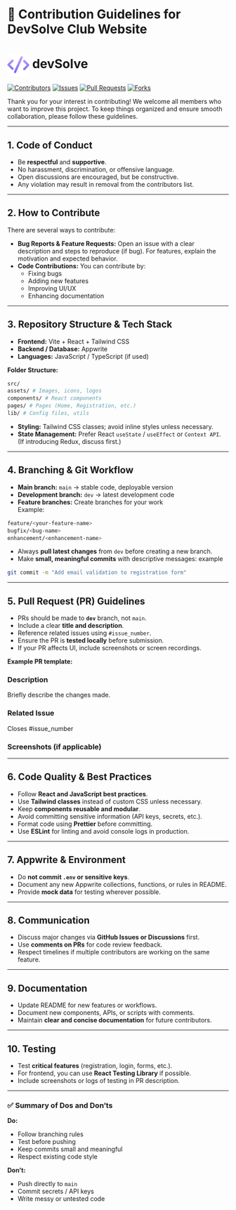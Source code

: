 # 📌 Contribution Guidelines for DevSolve Club Website

<h1>
  <img src="src/assets/logo.png" alt="Logo" width="50" style="vertical-align: middle;"> devSolve
</h1>

[![Contributors](https://img.shields.io/github/contributors/bhanu-katoch/devsolve?color=brightgreen)](https://github.com/bhanu-katoch/devsolve/graphs/contributors)
[![Issues](https://img.shields.io/github/issues/bhanu-katoch/devsolve?color=orange)](https://github.com/bhanu-katoch/devsolve/issues)
[![Pull Requests](https://img.shields.io/github/issues-pr/bhanu-katoch/devsolve?color=blue)](https://github.com/bhanu-katoch/devsolve/pulls)
[![Forks](https://img.shields.io/github/forks/bhanu-katoch/devsolve?color=lightblue)](https://github.com/bhanu-katoch/devsolve/network/members)


Thank you for your interest in contributing! We welcome all members who want to improve this project. To keep things organized and ensure smooth collaboration, please follow these guidelines.

---

## 1. Code of Conduct
- Be **respectful** and **supportive**.
- No harassment, discrimination, or offensive language.
- Open discussions are encouraged, but be constructive.
- Any violation may result in removal from the contributors list.

---

## 2. How to Contribute
There are several ways to contribute:

- **Bug Reports & Feature Requests:** Open an issue with a clear description and steps to reproduce (if bug). For features, explain the motivation and expected behavior.
- **Code Contributions:** You can contribute by:
  - Fixing bugs
  - Adding new features
  - Improving UI/UX
  - Enhancing documentation

---

## 3. Repository Structure & Tech Stack
- **Frontend:** Vite + React + Tailwind CSS
- **Backend / Database:** Appwrite
- **Languages:** JavaScript / TypeScript (if used)

**Folder Structure:**
```bash
src/
assets/ # Images, icons, logos
components/ # React components
pages/ # Pages (Home, Registration, etc.)
lib/ # Config files, utils
```

- **Styling:** Tailwind CSS classes; avoid inline styles unless necessary.
- **State Management:** Prefer React `useState` / `useEffect` or `Context API`. (If introducing Redux, discuss first.)

---

## 4. Branching & Git Workflow
- **Main branch:** `main` → stable code, deployable version
- **Development branch:** `dev` → latest development code
- **Feature branches:** Create branches for your work  
  Example:  
```sh
feature/<your-feature-name>
bugfix/<bug-name>
enhancement/<enhancement-name>
```
- Always **pull latest changes** from `dev` before creating a new branch.
- Make **small, meaningful commits** with descriptive messages:
example
```sh
git commit -m "Add email validation to registration form"
```

---

## 5. Pull Request (PR) Guidelines
- PRs should be made to **`dev`** branch, not `main`.
- Include a clear **title and description**.
- Reference related issues using `#issue_number`.
- Ensure the PR is **tested locally** before submission.
- If your PR affects UI, include screenshots or screen recordings.

**Example PR template:**
### Description
Briefly describe the changes made.

### Related Issue
Closes #issue_number

### Screenshots (if applicable)

---

## 6. Code Quality & Best Practices
- Follow **React and JavaScript best practices**.
- Use **Tailwind classes** instead of custom CSS unless necessary.
- Keep **components reusable and modular**.
- Avoid committing sensitive information (API keys, secrets, etc.).
- Format code using **Prettier** before committing.
- Use **ESLint** for linting and avoid console logs in production.

---

## 7. Appwrite & Environment
- Do **not commit `.env` or sensitive keys**.
- Document any new Appwrite collections, functions, or rules in README.
- Provide **mock data** for testing wherever possible.

---

## 8. Communication
- Discuss major changes via **GitHub Issues or Discussions** first.
- Use **comments on PRs** for code review feedback.
- Respect timelines if multiple contributors are working on the same feature.

---

## 9. Documentation
- Update README for new features or workflows.
- Document new components, APIs, or scripts with comments.
- Maintain **clear and concise documentation** for future contributors.

---

## 10. Testing
- Test **critical features** (registration, login, forms, etc.).
- For frontend, you can use **React Testing Library** if possible.
- Include screenshots or logs of testing in PR description.

---

### ✅ Summary of Dos and Don’ts
**Do:**  
- Follow branching rules  
- Test before pushing  
- Keep commits small and meaningful  
- Respect existing code style  

**Don’t:**  
- Push directly to `main`  
- Commit secrets / API keys  
- Write messy or untested code  
